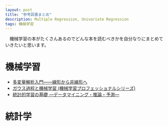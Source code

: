 ```yaml
---
layout: post
title: "参考図書まとめ"
description: Multiple Regression, Univariate Regression
tags: 機械学習
---
```


　機械学習の本がたくさんあるのでどんな本を読むべきかを自分なりにまとめていきたいと思います。

# 機械学習

* [多変量解析入門――線形から非線形へ](https://amzn.to/3cb0m0D)
* [ガウス過程と機械学習 (機械学習プロフェッショナルシリーズ)](https://amzn.to/2YHtlp3)
* [統計的学習の基礎 ―データマイニング・推論・予測―](https://amzn.to/2zqRLZn)

# 統計学
